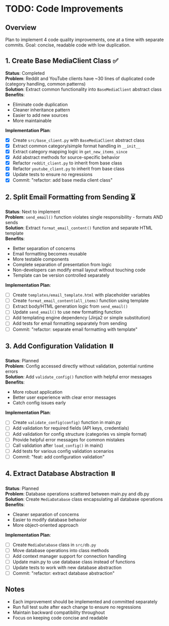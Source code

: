 # TODO: Code Improvements

## Overview
Plan to implement 4 code quality improvements, one at a time with separate commits. Goal: concise, readable code with low duplication.

## 1. Create Base MediaClient Class ✅
**Status**: Completed  
**Problem**: Reddit and YouTube clients have ~30 lines of duplicated code (category handling, common patterns)  
**Solution**: Extract common functionality into `BaseMediaClient` abstract class  
**Benefits**: 
- Eliminate code duplication
- Cleaner inheritance pattern  
- Easier to add new sources
- More maintainable

**Implementation Plan**:
- [x] Create `src/base_client.py` with `BaseMediaClient` abstract class
- [x] Extract common category/simple format handling in `__init__`
- [x] Extract category mapping logic in `get_new_items_since`
- [x] Add abstract methods for source-specific behavior
- [x] Refactor `reddit_client.py` to inherit from base class
- [x] Refactor `youtube_client.py` to inherit from base class
- [x] Update tests to ensure no regressions
- [x] Commit: "refactor: add base media client class"

## 2. Split Email Formatting from Sending ⏳
**Status**: Next to implement  
**Problem**: `send_email()` function violates single responsibility - formats AND sends  
**Solution**: Extract `format_email_content()` function and separate HTML template  
**Benefits**:
- Better separation of concerns
- Email formatting becomes reusable
- More testable components
- Complete separation of presentation from logic
- Non-developers can modify email layout without touching code
- Template can be version controlled separately

**Implementation Plan**:
- [ ] Create `templates/email_template.html` with placeholder variables
- [ ] Create `format_email_content(all_items)` function using template
- [ ] Extract body/HTML generation logic from `send_email()`
- [ ] Update `send_email()` to use new formatting function
- [ ] Add templating engine dependency (Jinja2 or simple substitution)
- [ ] Add tests for email formatting separately from sending
- [ ] Commit: "refactor: separate email formatting with template"

## 3. Add Configuration Validation ⏸️
**Status**: Planned  
**Problem**: Config accessed directly without validation, potential runtime errors  
**Solution**: Add `validate_config()` function with helpful error messages  
**Benefits**:
- More robust application
- Better user experience with clear error messages
- Catch config issues early

**Implementation Plan**:
- [ ] Create `validate_config(config)` function in main.py
- [ ] Add validation for required fields (API keys, credentials)
- [ ] Add validation for config structure (categories vs simple format)
- [ ] Provide helpful error messages for common mistakes
- [ ] Call validation after `load_config()` in main()
- [ ] Add tests for various config validation scenarios
- [ ] Commit: "feat: add configuration validation"

## 4. Extract Database Abstraction ⏸️
**Status**: Planned  
**Problem**: Database operations scattered between main.py and db.py  
**Solution**: Create `MediaDatabase` class encapsulating all database operations  
**Benefits**:
- Cleaner separation of concerns
- Easier to modify database behavior
- More object-oriented approach

**Implementation Plan**:
- [ ] Create `MediaDatabase` class in `src/db.py`
- [ ] Move database operations into class methods
- [ ] Add context manager support for connection handling
- [ ] Update main.py to use database class instead of functions
- [ ] Update tests to work with new database abstraction
- [ ] Commit: "refactor: extract database abstraction"

## Notes
- Each improvement should be implemented and committed separately
- Run full test suite after each change to ensure no regressions
- Maintain backward compatibility throughout
- Focus on keeping code concise and readable